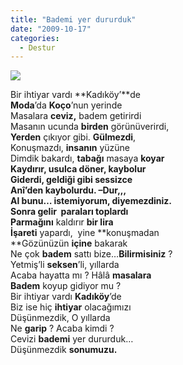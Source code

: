 ```yaml
---
title: "Bademi yer dururduk"
date: "2009-10-17"
categories: 
  - Destur
---
```


![](../uploads/image/Badem+.jpg)

Bir ihtiyar vardı **Kadıköy’**de  
**Moda**’da **Koço**’nun yerinde  
Masalara **ceviz,** badem getirirdi  
Masanın ucunda **birden** görünüverirdi,  
**Yerden** çıkıyor gibi. **Gülmezdi**,  
Konuşmazdı, **insanın** yüzüne  
Dimdik bakardı, **tabağı** masaya **koyar  
**Kaydırır, usulca **döner**, kaybolur  
Giderdi, geldiği gibi **sessizce  
Anî**’den kaybolurdu. –**Dur,,,**  
Al bunu… **istemiyorum**, diyemezdiniz.  
Sonra gelir  **paraları** toplardı**  
Parmağını** kaldırır **bir lira  
İşareti** yapardı,  yine **konuşmadan  
**Gözünüzün **içine** bakarak  
Ne çok **badem** sattı bize…**Bilirmisiniz** ?  
Yetmiş’li **seksen**’li, yıllarda  
Acaba hayatta mı ? Hâlâ **masalara  
Badem** koyup gidiyor mu ?  
Bir ihtiyar vardı **Kadıköy**’de  
Biz ise hiç **ihtiyar** olacağımızı  
Düşünmezdik, O yıllarda  
Ne **garip** ? Acaba kimdi ?  
Cevizi **bademi** yer dururduk…  
Düşünmezdik **sonumuzu.**
